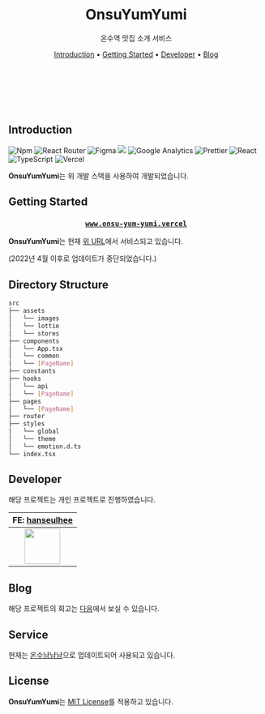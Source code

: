 <br/><br/><br/>

<div align=center>

<h1>OnsuYumYumi</h1>

<p>온수역 맛집 소개 서비스</p>
</div>

<div align="center">
  <a href="#introduction">Introduction</a> •
  <a href="#getting-started">Getting Started</a> •
  <a href="#developer">Developer</a> • 
  <a href="#blog">Blog</a>
</div>

<br/><br/><br/><br/><br/>

## Introduction

<div align="left">

<img alt="Npm" src="https://img.shields.io/badge/-NPM-CB3837?style=flat-square&logo=npm&logoColor=white" />
<img alt="React Router" src="https://img.shields.io/badge/-React_Router-CA4245?style=flat-square&logo=react-router&logoColor=white" />
<img alt="Figma" src="https://img.shields.io/badge/-Figma-F24E1E?style=flat-square&logo=figma&logoColor=white" />
<img src="https://img.shields.io/badge/Emotion-EFD1EA?style=flat-square&logo=css3&logoColor=white"/>
<img alt="Google Analytics" src="https://img.shields.io/badge/Google Analytics-E37400?style=flat-square&logo=google-analytics&logoColor=white"/>
<img alt="Prettier" src="https://img.shields.io/badge/-Prettier-F7B93E?style=flat-square&logo=prettier&logoColor=white" />
<img alt="React" src="https://img.shields.io/badge/React-61DAFB?style=flat-square&logo=React&logoColor=white"/>
<img alt="TypeScript" src="https://img.shields.io/badge/TypeScript-3178C6?style=flat-square&logo=TypeScript&logoColor=white"/>
<img alt="Vercel" src="https://img.shields.io/badge/Vercel-000000?style=flat-square&logo=vercel&logoColor=white" />

</div>

**OnsuYumYumi**는 위 개발 스택을 사용하여 개발되었습니다.

## Getting Started

<div align="center">

<h3>

[`www.onsu-yum-yumi.vercel`](https://onsu-yum-yumi.vercel.app/)

</h3>

</div>

**OnsuYumYumi**는 현재 [위 URL](https://onsu-yum-yumi.vercel.app/)에서 서비스되고 있습니다.

(2022년 4월 이후로 업데이트가 중단되었습니다.)

## Directory Structure

```bash
src
├── assets
│   └── images
│   └── lottie
│   └── stores
├── components
│   └── App.tsx
│   └── common
│   └── [PageName]
├── constants
├── hooks
│   └── api
│   └── [PageName]
├── pages
│   └── [PageName]
├── router
├── styles
│   └── global
│   └── theme
│   └── emotion.d.ts
└── index.tsx

```

## Developer

해당 프로젝트는 개인 프로젝트로 진행하였습니다.

|                                          FE: [hanseulhee](https://github.com/hanseulhee)                                          |
| :-------------------------------------------------------------------------------------------------------------------------------: |
| <img src="https://user-images.githubusercontent.com/63100352/161780492-acd88249-7ecc-48f6-8a61-b513647d7dcd.jpg" width="70px"  /> |

## Blog

해당 프로젝트의 회고는 [다음](https://velog.io/@seulhyi/%EC%98%A8%EC%88%98%EB%83%A0%EB%83%90%EB%AF%B8-onsuyumyumi)에서 보실 수 있습니다.

## Service

현재는 [온수냠냠냠](https://www.onsuyum.com/)으로 업데이트되어 사용되고 있습니다.

## License

**OnsuYumYumi**는 [MIT License](https://opensource.org/licenses/MIT)를 적용하고 있습니다.
